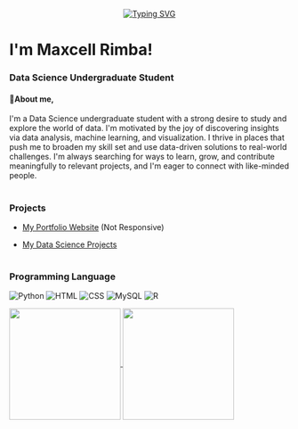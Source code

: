 <p align="center">
<a href="https://git.io/typing-svg"><img src="https://readme-typing-svg.demolab.com?font=Tiny5&size=40&pause=1000&color=FFFFFF&center=true&vCenter=true&width=500&lines=Welcome+to+my+Github+page" alt="Typing SVG" /></a>
</p>

# I'm Maxcell Rimba!

### Data Science Undergraduate Student

#### :boy:About me,

I'm a Data Science undergraduate student with a strong desire to study and explore the world of data. I'm motivated by the joy of discovering insights via data analysis, machine learning, and visualization. I thrive in places that push me to broaden my skill set and use data-driven solutions to real-world challenges. I'm always searching for ways to learn, grow, and contribute meaningfully to relevant projects, and I'm eager to connect with like-minded people.

#

### Projects

- [My Portfolio Website](https://snrxcode.github.io/Portfolio-Webiste-V1.0) (Not Responsive)
 
- [My Data Science Projects](https://github.com/SNRxCode/MR-Data-Science-Projects)

#

### Programming Language
![Python](https://img.shields.io/badge/python-4B8BBE?style=for-the-badge&logo=python&labelColor=black)
![HTML](https://img.shields.io/badge/html-E34C26?style=for-the-badge&logo=html5&labelColor=black)
![CSS](https://img.shields.io/badge/css-25A1E0?style=for-the-badge&logo=css3&logoColor=25A1E0&labelColor=black)
![MySQL](https://img.shields.io/badge/mysql-00758F?style=for-the-badge&logo=mysql&logoColor=00758F&logoSize=auto&labelColor=black)
![R](https://img.shields.io/badge/r-%2325598a?style=for-the-badge&logo=r&logoColor=%2325598a&logoSize=auto&labelColor=black)

<a href="https://github.com/SNRxCode?tab=repositories">
  <img height=200 align="center" src="https://github-readme-stats.vercel.app/api?username=SNRxCode&theme=dark" />
</a>
<a href="https://github.com/SNRxCode?tab=repositories">
  <img height=200 align="center" src="https://github-readme-stats.vercel.app/api/top-langs?username=SNRxCode&layout=compact&langs_count=8&card_width=300&theme=dark" />
</a>

